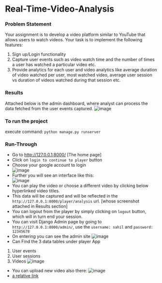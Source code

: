 # Real-Time-Video-Analysis

### Problem Statement
Your assignment is to develop a video platform similar to YouTube that allows
users to watch videos. Your task is to implement the following features:
1. Sign up/Login functionality
2. Capture user events such as video watch time and the number of times
a user has watched a particular video etc.
3. Provide analytics for each user and video analytics like average
duration of video watched per user, most watched video, average user
session vs duration of videos watched during that session etc.

### Results
Attached below is the admin dashboard, where analyst can process the data fetched from the user events captured.
![image](https://user-images.githubusercontent.com/81441938/226687698-34968270-2407-46d6-a102-30c2c1bfcf98.png)

### To run the project
execute command: 
```python manage.py runserver```

### Run-Through
- Go to http://127.0.0.1:8000/ [The home page]
- Click on ```login to continue to player``` button
- Choose your google account to login <br>
![image](https://user-images.githubusercontent.com/81441938/226689494-329b73be-61a7-4a10-acb7-a44ceb45b275.png)
- Further you will see an interface like this: <br>
![image](https://user-images.githubusercontent.com/81441938/226689648-cf5c9fad-29eb-4c61-a590-175443627d57.png)
- You can play the video or choose a different video by clicking below hyperlinked video titles.
- This data will be captured and will be reflected in the ```http://127.0.0.1:8000/player/analysis``` url. [whose screenshot attached in Results section]
- You can logout from the player by simply clicking on ```logout``` button, which will in turn end your session.
- You can visit Django Admin page by going to ```http://127.0.0.1:8000/admin/```, use the ```username: sahil``` and ```password: 12345678```
- On entering you can see the admin site
![image](https://user-images.githubusercontent.com/81441938/226691674-b03e2b86-1b3b-4e62-9ef3-3eafe397bb5e.png)
- Can Find the 3 data tables under player App
1. User events	
2. User sessions	
3. Videos
![image](https://user-images.githubusercontent.com/81441938/226692392-fc153f2e-a6f4-4412-874f-0c42d6ef44f2.png)

- You can upload new video also there:
 ![image](https://user-images.githubusercontent.com/81441938/226692651-4d59c001-ac2f-4251-9f66-286fee878bc6.png)
- [a relative link](https://github.com/SahilKhan101/Real-Time-Video-Analysis/blob/main/player/views.py)


